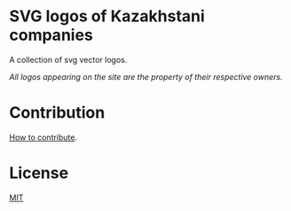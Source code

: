 #  SVG logos of Kazakhstani companies

A collection of svg vector logos.

*All logos appearing on the site are the property of their respective owners.*

# Contribution

[How to contribute](CONTRIBUTING.md).

# License

[MIT](LICENSE.md)
